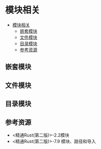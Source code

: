 # 模块相关

<!--ts-->
* [模块相关](#模块相关)
   * [嵌套模块](#嵌套模块)
   * [文件模块](#文件模块)
   * [目录模块](#目录模块)
   * [参考资源](#参考资源)

<!-- Created by https://github.com/ekalinin/github-markdown-toc -->
<!-- Added by: runner, at: Wed Jun 15 09:30:12 UTC 2022 -->

<!--te-->

## 嵌套模块

## 文件模块

## 目录模块

## 参考资源
- <精通Rust(第二版)>-2.2模块
- <精通Rust(第二版)>-7.9  模块、路径和导入
